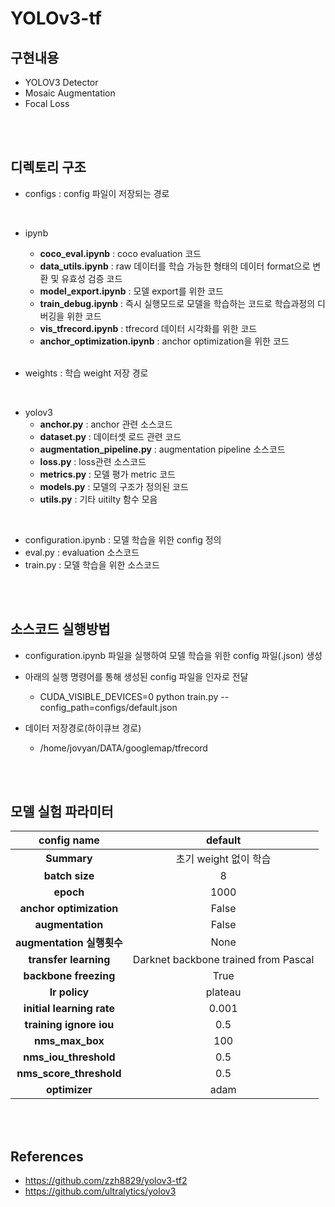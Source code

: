 # YOLOv3-tf

## 구현내용
- YOLOV3 Detector
- Mosaic Augmentation
- Focal Loss

<br><br>

## 디렉토리 구조
- configs : config 파일이 저장되는 경로

<br>

- ipynb
  - **coco_eval.ipynb** : coco evaluation 코드
  - **data_utils.ipynb** : raw 데이터를 학습 가능한 형태의 데이터 format으로 변환 및 유효성 검증 코드
  - **model_export.ipynb** : 모델 export를 위한 코드
  - **train_debug.ipynb** : 즉시 실행모드로 모델을 학습하는 코드로 학습과정의 디버깅을 위한 코드
  - **vis_tfrecord.ipynb** : tfrecord 데이터 시각화를 위한 코드
  - **anchor_optimization.ipynb** : anchor optimization을 위한 코드

  <br>

- weights : 학습 weight 저장 경로
<br>

- yolov3
  - **anchor.py** : anchor 관련 소스코드
  - **dataset.py** : 데이터셋 로드 관련 코드
  - **augmentation_pipeline.py** : augmentation pipeline 소스코드
  - **loss.py** :  loss관련 소스코드
  - **metrics.py** : 모델 평가 metric 코드
  - **models.py** : 모델의 구조가 정의된 코드
  - **utils.py** : 기타 uitilty 함수 모음

<br>

- configuration.ipynb : 모델 학습을 위한 config 정의
- eval.py : evaluation 소스코드
- train.py : 모델 학습을 위한 소스코드 
  

<br><br>

  ## 소스코드 실행방법
  - configuration.ipynb 파일을 실행하여 모델 학습을 위한 config 파일(.json) 생성
  - 아래의 실행 명령어를 통해 생성된 config 파일을 인자로 전달
    - CUDA_VISIBLE_DEVICES=0 python train.py --config_path=configs/default.json
    
  - 데이터 저장경로(하이큐브 경로)
    - /home/jovyan/DATA/googlemap/tfrecord


<br><br>

## 모델 실험 파라미터

|**config name**|default|
|:----:|:----:|
|**Summary**|초기 weight 없이 학습|
|**batch size**|8|
|**epoch**|1000|
|**anchor optimization**|False|
|**augmentation**|False|
|**augmentation 실행횟수**|None|
|**transfer learning**|Darknet backbone trained from Pascal|
|**backbone freezing**|True|
|**lr policy**|plateau|
|**initial learning rate**|0.001|
|**training ignore iou**|0.5|
|**nms_max_box**|100|
|**nms_iou_threshold**|0.5|
|**nms_score_threshold**|0.5|
|**optimizer**|adam|

<br><br>

## References
- https://github.com/zzh8829/yolov3-tf2
- https://github.com/ultralytics/yolov3
